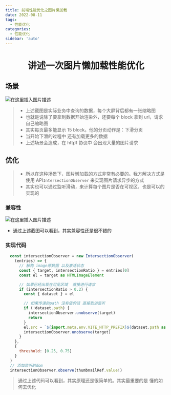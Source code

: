 ```yaml
---
title: 前端性能优化之图片懒加载
date: 2022-08-11
tags:
  - 性能优化
categories:
  - 性能优化
sidebar: 'auto'
---
```


<div align = "center"><h1>讲述一次图片懒加载性能优化</h1></div>


## 场景

![在这里插入图片描述](https://img-blog.csdnimg.cn/e3680189aec541d9b0170496334cdbd2.png)

> - 上述截图是实际业务中查询的数据，每个大屏背后都有一张缩略图
> - 也就是说除了要拿到数据开始渲染外，还要每个 block 拿到 url，请求自己缩略图
> - 其实每页最多能显示 15 block。他的分页动作是：下滑分页
> - 当开始下滑的过程中 还有加载更多的数据
> - 上述场景会造成，在 http1 协议中 会出现大量的图片请求

## 优化

> - 所以在这种场景下，图片懒加载的方式非常有必要的。我方解决方式是使用 API`IntersectionObserver` 来实现图片请求异步的方式
> - 其实也可以通过监听滑动，来计算每个图片是否在可视区，也是可以的实现的

### 兼容性

![在这里插入图片描述](https://img-blog.csdnimg.cn/c5d7a7df4a564a87ba650a7c4a738b19.png)

- 通过上述截图可以看到，其实兼容性还是很不错的

### 实现代码

```js
  const intersectionObserver = new IntersectionObserver(
    (entries) => {
      // 解构 image原数据 以及激活状态
      const { target, intersectionRatio } = entries[0]
      const el = target as HTMLImageElement

      // 如果已经出现在可见区域  直接进行请求
      if (intersectionRatio > 0.2) {
        const { dataset } = el

        // 如果传递的path 没有值的话 直接取消监听
        if (!dataset.path) {
          intersectionObserver.unobserve(target)
          return
        }
        el.src = `${import.meta.env.VITE_HTTP_PREFIX}${dataset.path as string}`
        intersectionObserver.unobserve(target)
      }
    },
    {
      threshold: [0.25, 0.75]
    }
  )
  // 添加监听的dom
  intersectionObserver.observe(thumbnailRef.value!)
```

> 通过上述代码可以看到，其实原理还是很简单的。其实最重要的是 懂的如何去优化
